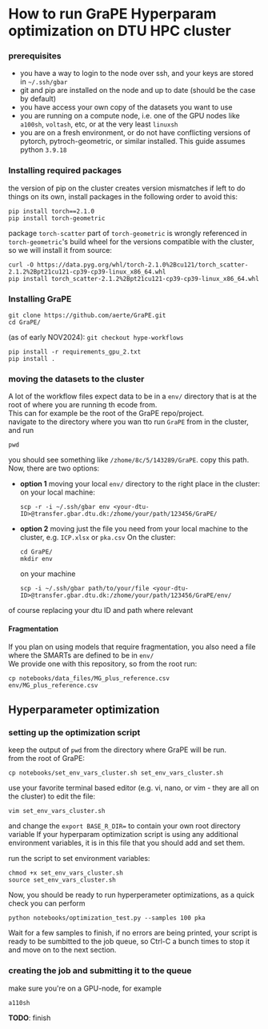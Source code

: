 # How to run GraPE Hyperparam optimization on DTU HPC cluster
### prerequisites
- you have a way to login to the node over ssh, and your keys are stored in `~/.ssh/gbar`
- git and pip are installed on the node and up to date (should be the case by default)
- you have access your own copy of the datasets you want to use
- you are running on a compute node, i.e. one of the GPU nodes like `a100sh`, `voltash`, etc, or at the very least `linuxsh`
- you are on a fresh environment, or do not have conflicting versions of pytorch, pytroch-geometric, or similar installed.
This guide assumes python `3.9.18`

### Installing required packages
the version of pip on the cluster creates version mismatches if left to do things on its own, install packages in the following order to avoid this:
```
pip install torch==2.1.0
pip install torch-geometric
```
package `torch-scatter` part of `torch-geometric` is wrongly referenced in `torch-geometric`'s build 
wheel for the versions compatible with the cluster,
so we will install it from source:
```
curl -O https://data.pyg.org/whl/torch-2.1.0%2Bcu121/torch_scatter-2.1.2%2Bpt21cu121-cp39-cp39-linux_x86_64.whl
pip install torch_scatter-2.1.2%2Bpt21cu121-cp39-cp39-linux_x86_64.whl
```

### Installing GraPE
```
git clone https://github.com/aerte/GraPE.git
cd GraPE/
```
(as of early NOV2024): `git checkout hype-workflows`
```
pip install -r requirements_gpu_2.txt
pip install .
```

### moving the datasets to the cluster
A lot of the workflow files expect data to be in a `env/` directory that is at the root of where you are running th ecode from.<br>
This can for example be the root of the GraPE repo/project.<br>
navigate to the directory where you wan tto run `GraPE` from in the cluster, and run 
```
pwd
```
you should see something like `/zhome/8c/5/143289/GraPE`. copy this path.<br>
Now, there are two options:
-  **option 1** moving your local `env/` directory to the right place in the cluster:<br>
    on your local machine:
    ```
    scp -r -i ~/.ssh/gbar env <your-dtu-ID>@transfer.gbar.dtu.dk:/zhome/your/path/123456/GraPE/
    ```
-  **option 2** moving just the file you need from your local machine to the cluster, e.g. `ICP.xlsx` or `pka.csv`
    On the cluster:
    ```
    cd GraPE/
    mkdir env
    ```
    on your machine
    ```
    scp -i ~/.ssh/gbar path/to/your/file <your-dtu-ID>@transfer.gbar.dtu.dk:/zhome/your/path/123456/GraPE/env/
    ```
of course replacing your dtu ID and path where relevant

#### Fragmentation
If you plan on using models that require fragmentation, you also need a file where the SMARTs are defined to be in `env/`<br>
We provide one with this repository, so from the root run:
```
cp notebooks/data_files/MG_plus_reference.csv env/MG_plus_reference.csv
```

## Hyperparameter optimization
### setting up the optimization script
keep the output of `pwd` from the directory where GraPE will be run.<br>
from the root of GraPE:
```
cp notebooks/set_env_vars_cluster.sh set_env_vars_cluster.sh
```
use your favorite terminal based editor (e.g. vi, nano, or vim - they are all on the cluster) to edit the file:

```
vim set_env_vars_cluster.sh
```

and change the `export BASE_R_DIR=` to contain your own root directory variable
If your hyperparam optimization script is using any additional environment variables, 
it is in this file that you should add and set them.<br>

run the script to set environment variables:
```
chmod +x set_env_vars_cluster.sh
source set_env_vars_cluster.sh
```
Now, you should be ready to run hyperperameter optimizations, as a quick check you can perform
```
python notebooks/optimization_test.py --samples 100 pka
```
Wait for a few samples to finish, if no errors are being printed, your script is ready to be sumbitted to the job queue, so Ctrl-C a bunch times to stop it and move on to the next section.

### creating the job and submitting it to the queue
make sure you're on a GPU-node, for example
```
a110sh
```
**TODO**: finish